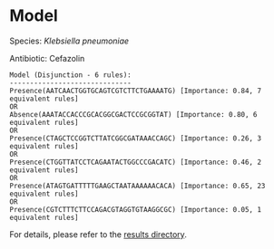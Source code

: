
# Model

Species: *Klebsiella pneumoniae*

Antibiotic: Cefazolin

```
Model (Disjunction - 6 rules):
------------------------------
Presence(AATCAACTGGTGCAGTCGTCTTCTGAAAATG) [Importance: 0.84, 7 equivalent rules]
OR
Absence(AAATACCACCCGCACGGCGACTCCGCGGTAT) [Importance: 0.80, 6 equivalent rules]
OR
Presence(CTAGCTCCGGTCTTATCGGCGATAAACCAGC) [Importance: 0.26, 3 equivalent rules]
OR
Presence(CTGGTTATCCTCAGAATACTGGCCCGACATC) [Importance: 0.46, 2 equivalent rules]
OR
Presence(ATAGTGATTTTTGAAGCTAATAAAAAACACA) [Importance: 0.65, 23 equivalent rules]
OR
Presence(CGTCTTTCTTCCAGACGTAGGTGTAAGGCGC) [Importance: 0.05, 1 equivalent rules]

```

For details, please refer to the [results directory](../../../../../results/scm_b/klebsiella%20pneumoniae/cefazolin/repeat_3/).

